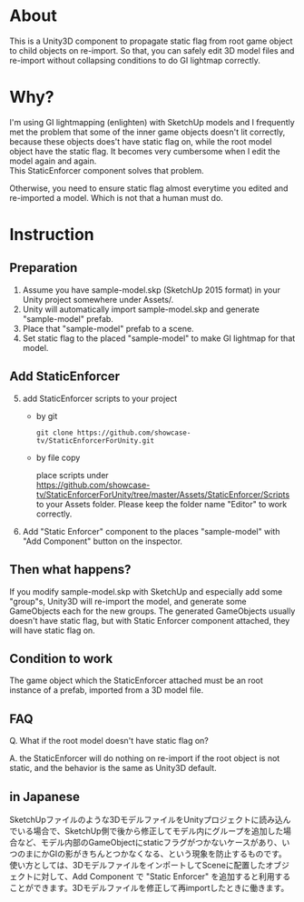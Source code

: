 # About

This is a Unity3D component to propagate static flag from root game object to child objects on re-import.
So that, you can safely edit 3D model files and re-import without collapsing conditions to do GI lightmap correctly.

# Why?

I'm using GI lightmapping (enlighten) with SketchUp models and I frequently met the problem that some of the inner game objects doesn't lit correctly, because these objects does't have static flag on, while the root model object have the static flag. It becomes very cumbersome when I edit the model again and again. \
This StaticEnforcer component solves that problem.

Otherwise, you need to ensure static flag almost everytime you edited and re-imported a model. Which is not that a human must do.

# Instruction

## Preparation

1. Assume you have sample-model.skp (SketchUp 2015 format) in your Unity project somewhere under Assets/.
2. Unity will automatically import sample-model.skp and generate "sample-model" prefab.
3. Place that "sample-model" prefab to a scene.
4. Set static flag to the placed "sample-model" to make GI lightmap for that model.

## Add StaticEnforcer

5. add StaticEnforcer scripts to your project
    - by git

      ```git clone https://github.com/showcase-tv/StaticEnforcerForUnity.git```

    - by file copy
      
      place scripts under \
      https://github.com/showcase-tv/StaticEnforcerForUnity/tree/master/Assets/StaticEnforcer/Scripts \
      to your Assets folder. Please keep the folder name "Editor" to work correctly.

6. Add "Static Enforcer" component to the places "sample-model" with "Add Component" button on the inspector.

## Then what happens?

If you modify sample-model.skp with SketchUp and especially add some "group"s, Unity3D will re-import the model, and generate some GameObjects each for the new groups. The generated GameObjects usually doesn't have static flag, but with Static Enforcer component attached, they will have static flag on.

## Condition to work

The game object which the StaticEnforcer attached must be an root instance of a prefab, imported from a 3D model file.

## FAQ

Q. What if the root model doesn't have static flag on?

A. the StaticEnforcer will do nothing on re-import if the root object is not static, and the behavior is the same as Unity3D default.

## in Japanese

SketchUpファイルのような3DモデルファイルをUnityプロジェクトに読み込んでいる場合で、SketchUp側で後から修正してモデル内にグループを追加した場合など、モデル内部のGameObjectにstaticフラグがつかないケースがあり、いつのまにかGIの影がきちんとつかなくなる、という現象を防止するものです。 \
使い方としては、3DモデルファイルをインポートしてSceneに配置したオブジェクトに対して、Add Component で "Static Enforcer" を追加すると利用することができます。3Dモデルファイルを修正して再importしたときに働きます。
